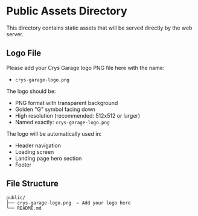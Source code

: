 # Public Assets Directory

This directory contains static assets that will be served directly by the web server.

## Logo File

Please add your Crys Garage logo PNG file here with the name:
- `crys-garage-logo.png`

The logo should be:
- PNG format with transparent background
- Golden "G" symbol facing down
- High resolution (recommended: 512x512 or larger)
- Named exactly: `crys-garage-logo.png`

The logo will be automatically used in:
- Header navigation
- Loading screen
- Landing page hero section
- Footer

## File Structure
```
public/
├── crys-garage-logo.png  ← Add your logo here
└── README.md
```